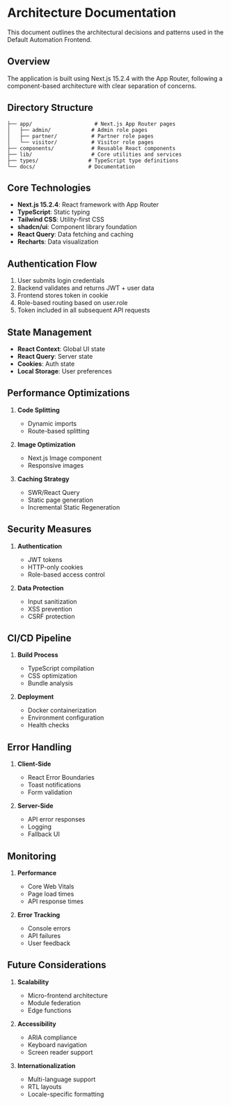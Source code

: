 # Architecture Documentation

This document outlines the architectural decisions and patterns used in the Default Automation Frontend.

## Overview

The application is built using Next.js 15.2.4 with the App Router, following a component-based architecture with clear separation of concerns.

## Directory Structure

```
├── app/                    # Next.js App Router pages
│   ├── admin/             # Admin role pages
│   ├── partner/           # Partner role pages
│   └── visitor/           # Visitor role pages
├── components/            # Reusable React components
├── lib/                   # Core utilities and services
├── types/                # TypeScript type definitions
└── docs/                 # Documentation
```

## Core Technologies

- **Next.js 15.2.4**: React framework with App Router
- **TypeScript**: Static typing
- **Tailwind CSS**: Utility-first CSS
- **shadcn/ui**: Component library foundation
- **React Query**: Data fetching and caching
- **Recharts**: Data visualization

## Authentication Flow

1. User submits login credentials
2. Backend validates and returns JWT + user data
3. Frontend stores token in cookie
4. Role-based routing based on user.role
5. Token included in all subsequent API requests

## State Management

- **React Context**: Global UI state
- **React Query**: Server state
- **Cookies**: Auth state
- **Local Storage**: User preferences

## Performance Optimizations

1. **Code Splitting**
   - Dynamic imports
   - Route-based splitting

2. **Image Optimization**
   - Next.js Image component
   - Responsive images

3. **Caching Strategy**
   - SWR/React Query
   - Static page generation
   - Incremental Static Regeneration

## Security Measures

1. **Authentication**
   - JWT tokens
   - HTTP-only cookies
   - Role-based access control

2. **Data Protection**
   - Input sanitization
   - XSS prevention
   - CSRF protection

## CI/CD Pipeline

1. **Build Process**
   - TypeScript compilation
   - CSS optimization
   - Bundle analysis

2. **Deployment**
   - Docker containerization
   - Environment configuration
   - Health checks

## Error Handling

1. **Client-Side**
   - React Error Boundaries
   - Toast notifications
   - Form validation

2. **Server-Side**
   - API error responses
   - Logging
   - Fallback UI

## Monitoring

1. **Performance**
   - Core Web Vitals
   - Page load times
   - API response times

2. **Error Tracking**
   - Console errors
   - API failures
   - User feedback

## Future Considerations

1. **Scalability**
   - Micro-frontend architecture
   - Module federation
   - Edge functions

2. **Accessibility**
   - ARIA compliance
   - Keyboard navigation
   - Screen reader support

3. **Internationalization**
   - Multi-language support
   - RTL layouts
   - Locale-specific formatting